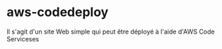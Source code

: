 # aws-codedeploy
Il s'agit d'un site Web simple qui peut être déployé à l'aide d'AWS Code Serviceses
